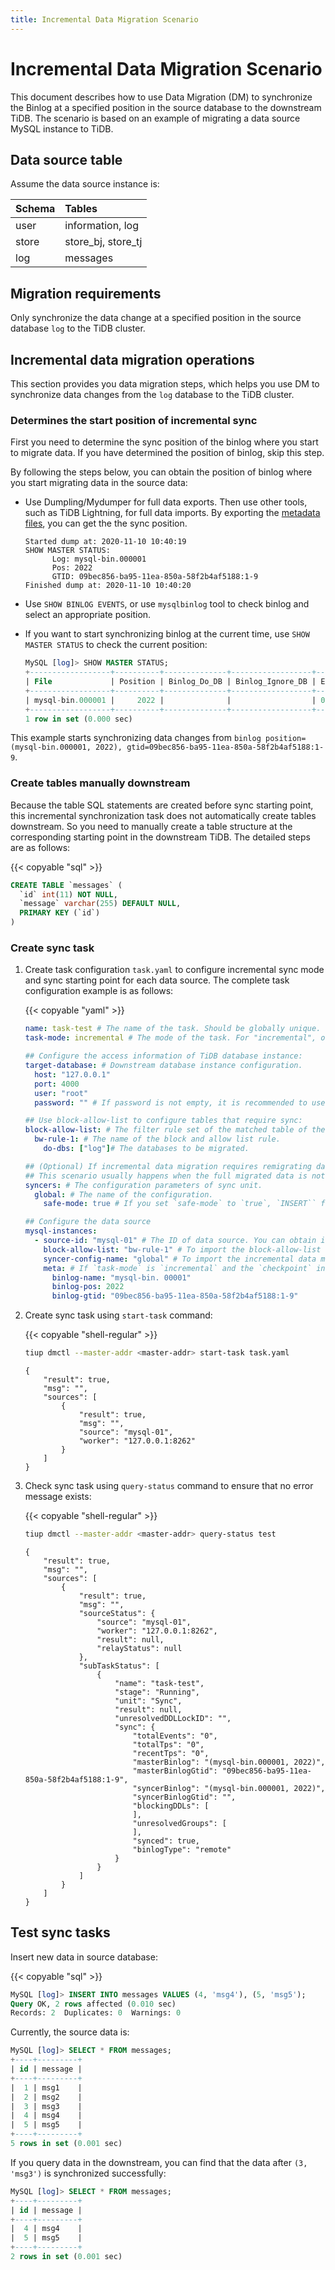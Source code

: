 ```yaml
---
title: Incremental Data Migration Scenario
---
```


# Incremental Data Migration Scenario

This document describes how to use Data Migration (DM) to synchronize the Binlog at a specified position in the source database to the downstream TiDB. The scenario is based on an example of migrating a data source MySQL instance to TiDB.

## Data source table

Assume the data source instance is:

| Schema | Tables |
|:------|:------|
| user  | information, log |
| store | store_bj, store_tj |
| log   | messages |

## Migration requirements

Only synchronize the data change at a specified position in the source database `log` to the TiDB cluster.

## Incremental data migration operations

This section provides you data migration steps, which helps you use DM to synchronize data changes from the `log` database to the TiDB cluster.

### Determines the start position of incremental sync

First you need to determine the sync position of the binlog where you start to migrate data. If you have determined the position of binlog, skip this step.

By following the steps below, you can obtain the position of binlog where you start migrating data in the source data:

- Use Dumpling/Mydumper for full data exports. Then use other tools, such as TiDB Lightning, for full data imports. By exporting the [metadata files](https://docs.pingcap.com/zh/tidb/stable/dumpling-overview#%E8%BE%93%E5%87%BA%E6%96%87%E4%BB%B6%E6%A0%BC%E5%BC%8F), you can get the the sync position.

  ```file
  Started dump at: 2020-11-10 10:40:19
  SHOW MASTER STATUS:
        Log: mysql-bin.000001
        Pos: 2022
        GTID: 09bec856-ba95-11ea-850a-58f2b4af5188:1-9 
  Finished dump at: 2020-11-10 10:40:20
  ```

- Use `SHOW BINLOG EVENTS`, or use `mysqlbinlog` tool to check binlog and select an appropriate position.
- If you want to start synchronizing binlog at the current time, use `SHOW MASTER STATUS` to check the current position:

  ```sql
  MySQL [log]> SHOW MASTER STATUS;
  +------------------+----------+--------------+------------------+------------------------------------------+
  | File             | Position | Binlog_Do_DB | Binlog_Ignore_DB | Executed_Gtid_Set                        |
  +------------------+----------+--------------+------------------+------------------------------------------+
  | mysql-bin.000001 |     2022 |              |                  | 09bec856-ba95-11ea-850a-58f2b4af5188:1-9 |
  +------------------+----------+--------------+------------------+------------------------------------------+
  1 row in set (0.000 sec)
  ```

This example starts synchronizing data changes from `binlog position=(mysql-bin.000001, 2022), gtid=09bec856-ba95-11ea-850a-58f2b4af5188:1-9`.

### Create tables manually downstream

Because the table SQL statements are created before sync starting point, this incremental synchronization task does not automatically create tables downstream. So you need to manually create a table structure at the corresponding starting point in the downstream TiDB. The detailed steps are as follows:

{{< copyable "sql" >}}

```sql
CREATE TABLE `messages` (
  `id` int(11) NOT NULL,
  `message` varchar(255) DEFAULT NULL,
  PRIMARY KEY (`id`)
)
```

### Create sync task

1. Create task configuration `task.yaml` to configure incremental sync mode and sync starting point for each data source. The complete task configuration example is as follows:

   {{< copyable "yaml" >}}

   ```yaml
   name: task-test # The name of the task. Should be globally unique.
   task-mode: incremental # The mode of the task. For "incremental", only incremental data is migrated.

   ## Configure the access information of TiDB database instance:
   target-database: # Downstream database instance configuration.
     host: "127.0.0.1"
     port: 4000
     user: "root"
     password: "" # If password is not empty, it is recommended to use dmctl encrypted password.

   ## Use block-allow-list to configure tables that require sync:
   block-allow-list: # The filter rule set of the matched table of the data source database instance. Use black-white-list if the DM's version is earlier than v2.0.0-beta.2.
     bw-rule-1: # The name of the block and allow list rule.
       do-dbs: ["log"]# The databases to be migrated.

   ## (Optional) If incremental data migration requires remigrating data that has already been migrated during full data migration process, you need to enable safe mode to avoid incremental migration errors.
   ## This scenario usually happens when the full migrated data is not a consistent snapshot of the data source. You need to start migrate incremental data at a position before the full data migration starting point.
   syncers: # The configuration parameters of sync unit.
     global: # The name of the configuration.
       safe-mode: true # If you set `safe-mode` to `true`, `INSERT`` from data sources is rewritten to `REPLACE` and `UPDATE` is rewritten to `DELETE` and `REPLACE`. This is to ensure that when primary keys or the unique keys exist in table structure, you can re-import DML when migrating data. TiDB DM automatically enables the safe mode within 1 minutes immediately after the incremental replication task is started or resumed.

   ## Configure the data source
   mysql-instances:
     - source-id: "mysql-01" # The ID of data source. You can obtain it from the configuration of the data source.
       block-allow-list: "bw-rule-1" # To import the block-allow-list configuration above.
       syncer-config-name: "global" # To import the incremental data migration configuration of syncers.
       meta: # If `task-mode` is `incremental` and the `checkpoint` in downstream database does not exist, `meta` is the starting point of binlog; If `checkpoint` exists, base it on `checkpoint`.
         binlog-name: "mysql-bin. 00001"
         binlog-pos: 2022
         binlog-gtid: "09bec856-ba95-11ea-850a-58f2b4af5188:1-9"
   ```

2. Create sync task using `start-task` command:

   {{< copyable "shell-regular" >}}

   ```bash
   tiup dmctl --master-addr <master-addr> start-task task.yaml
   ```

   ```
   {
       "result": true,
       "msg": "",
       "sources": [
           {
               "result": true,
               "msg": "",
               "source": "mysql-01",
               "worker": "127.0.0.1:8262"
           }
       ]
   }
   ```

3. Check sync task using `query-status` command to ensure that no error message exists:

   {{< copyable "shell-regular" >}}

   ```bash
   tiup dmctl --master-addr <master-addr> query-status test
   ```

   ```
   {
       "result": true,
       "msg": "",
       "sources": [
           {
               "result": true,
               "msg": "",
               "sourceStatus": {
                   "source": "mysql-01",
                   "worker": "127.0.0.1:8262",
                   "result": null,
                   "relayStatus": null
               },
               "subTaskStatus": [
                   {
                       "name": "task-test",
                       "stage": "Running",
                       "unit": "Sync",
                       "result": null,
                       "unresolvedDDLLockID": "",
                       "sync": {
                           "totalEvents": "0",
                           "totalTps": "0",
                           "recentTps": "0",
                           "masterBinlog": "(mysql-bin.000001, 2022)",
                           "masterBinlogGtid": "09bec856-ba95-11ea-850a-58f2b4af5188:1-9",
                           "syncerBinlog": "(mysql-bin.000001, 2022)",
                           "syncerBinlogGtid": "",
                           "blockingDDLs": [
                           ],
                           "unresolvedGroups": [
                           ],
                           "synced": true,
                           "binlogType": "remote"
                       }
                   }
               ]
           }
       ]
   }
   ```

## Test sync tasks

Insert new data in source database:

{{< copyable "sql" >}}

```sql
MySQL [log]> INSERT INTO messages VALUES (4, 'msg4'), (5, 'msg5');
Query OK, 2 rows affected (0.010 sec)
Records: 2  Duplicates: 0  Warnings: 0
```

Currently, the source data is:

```sql
MySQL [log]> SELECT * FROM messages;
+----+---------+
| id | message |
+----+---------+
|  1 | msg1    |
|  2 | msg2    |
|  3 | msg3    |
|  4 | msg4    |
|  5 | msg5    |
+----+---------+
5 rows in set (0.001 sec)
```

If you query data in the downstream, you can find that the data after `(3, 'msg3')` is synchronized successfully:

```sql
MySQL [log]> SELECT * FROM messages;
+----+---------+
| id | message |
+----+---------+
|  4 | msg4    |
|  5 | msg5    |
+----+---------+
2 rows in set (0.001 sec)
```
